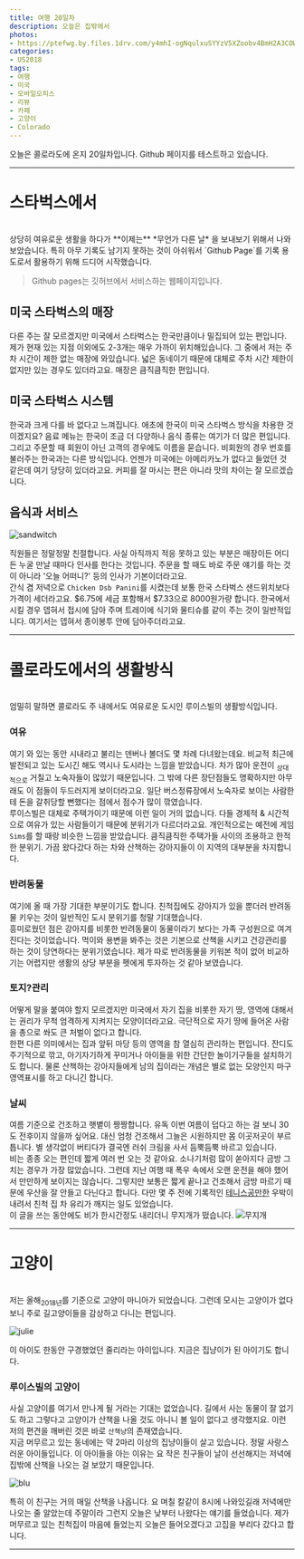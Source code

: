 ```yaml
---
title: 여행 20일차
description: 오늘은 집밖에서
photos:
- https://ptefwg.by.files.1drv.com/y4mhI-ogNqulxuSYYzV5XZoobv4BmH2A3COWPHhOXQElhskuTd4Lio-KRxJTHgWZg9qNCiIX9awW1HG2-QNoDcfrw4VGmcWxMu-IowYzun4_bFUAoFharRCAUEVqWgBRfp0j_1MiEh1ozXAhAlz8DMfSUY1GKMSxWzZM7qX4CWpr3l9nS7P5oqcNkythMr1_FLXblhXJk9DREf99JkeVGIlHQ?width=660&height=495&cropmode=none
categories:
- US2018
tags:
- 여행
- 미국
- 모바일오피스
- 리뷰
- 카페
- 고양이
- Colorado
---
```


오늘은 콜로라도에 온지 20일차입니다.
Github 페이지를 테스트하고 있습니다.

---

# 스타벅스에서
<br/>
상당히 여유로운 생활을 하다가 **이제는** *무언가 다른 날* 을 보내보기 위해서 나와보았습니다. 특히 아무 기록도 남기지 못하는 것이 아쉬워서 `Github Page`를 기록 용도로서 활용하기 위해 드디어 시작했습니다.

> Github pages는 깃허브에서 서비스하는 웹페이지입니다.

## 미국 스타벅스의 매장

다른 주는 잘 모르겠지만 미국에서 스타벅스는 한국만큼이나 밀집되어 있는 편입니다. 제가 현재 있는 지점 이외에도 2-3개는 매우 가까이 위치해있습니다. 그 중에서 저는 주차 시간이 제한 없는 매장에 와있습니다. 넓은 동네이기 때문에 대체로 주차 시간 제한이 없지만 있는 경우도 있더라고요.
매장은 큼직큼직한 편입니다.

## 미국 스타벅스 시스템

한국과 크게 다를 바 없다고 느껴집니다. 애초에 한국이 미국 스타벅스 방식을 차용한 것이겠지요?
음료 메뉴는 한국이 조금 더 다양하나 음식 종류는 여기가 더 많은 편입니다. 그리고 주문할 때 회원이 아닌 고객의 경우에도 이름을 묻습니다. 비회원의 경우 번호를 불러주는 한국과는 다른 방식입니다.
언젠가 미국에는 아메리카노가 없다고 들었던 것 같은데 여기 당당히 있더라고요. 커피를 잘 마시는 편은 아니라 맛의 차이는 잘 모르겠습니다.

## 음식과 서비스
![sandwitch](https://k9hc3a.by.files.1drv.com/y4mQ0xzXORDGSuYyxg2XbOIEcI7mba9gUdIn8OwU7f4XMrzNAo2OUGEoHY1mwAeuRD5BXwdDDDJgFbacTp1O0Fi9t_sKWTxJxE-qUc7qwRUH4pUGblIsasBMbpKUBeZZgwsirs8q8CrYo3Xfhh-krs9kcX7bBg6pAuFcarIJOwbl0jF7nTeJozdOgdO_EuqHuyxMUWptf-Gh_Uo-eqxpD-L-A?width=4032&height=3024&cropmode=none)

직원들은 정말정말 친절합니다. 사실 아직까지 적응 못하고 있는 부분은 매장이든 어디든 누굴 만날 때마다 인사를 한다는 것입니다. 주문을 할 때도 바로 주문 얘기를 하는 것이 아니라 '오늘 어떠니?' 등의 인사가 기본이더라고요. <br/>
간식 겸 저녁으로 `Chicken Dsb Panini`를 시켰는데 보통 한국 스타벅스 샌드위치보다 가격이 세더라고요. $6.75에 세금 포함해서 $7.33으로 8000원가량 합니다. 한국에서 시킬 경우 뎁혀서 접시에 담아 주며 트레이에 식기와 물티슈를 같이 주는 것이 일반적입니다. 여기서는 뎁혀서 종이봉투 안에 담아주더라고요.


---

# 콜로라도에서의 생활방식
<br/>
엄밀히 말하면 콜로라도 주 내에서도 여유로운 도시인 루이스빌의 생활방식입니다.

### 여유
여기 와 있는 동안 시내라고 불리는 덴버나 볼더도 몇 차례 다녀왔는데요. 비교적 최근에 발전되고 있는 도시긴 해도 역시나 도시라는 느낌을 받았습니다. 차가 많아 운전이 <sub>상대적으로</sub> 거칠고 노숙자들이 많았기 때문입니다. 그 밖에 다른 장단점들도 명확하지만 아무래도 이 점들이 두드러지게 보이더라고요. 일단 버스정류장에서 노숙자로 보이는 사람한테 돈을 갈취당할 뻔했다는 점에서 점수가 많이 깎였습니다.<br/>
루이스빌은 대체로 주택가이기 때문에 이런 일이 거의 없습니다. 다들 경제적 & 시간적으로 여유가 있는 사람들이기 때문에 분위기가 다르더라고요. 개인적으로는 예전에 게임 `Sims`를 할 때랑 비슷한 느낌을 받았습니다. 큼직큼직한 주택가들 사이의 조용하고 한적한 분위기. 가끔 왔다갔다 하는 차와 산책하는 강아지들이 이 지역의 대부분을 차지합니다.

### 반려동물
여기에 올 때 가장 기대한 부분이기도 합니다. 친척집에도 강아지가 있을 뿐더러 반려동물 키우는 것이 일반적인 도시 분위기를 청말 기대했습니다.<br/> 흥미로웠던 점은 강아지를 비롯한 반려동물이 동물이라기 보다는 가족 구성원으로 여겨진다는 것이었습니다. 먹이와 용변을 봐주는 것은 기본으로 산책을 시키고 건강관리를 하는 것이 당연하다는 분위기였습니다. 제가 따로 반려동물을 키워본 적이 없어 비교하기는 어렵지만 생활의 상당 부분을 펫에게 투자하는 것 같아 보였습니다.

### 토지?관리
어떻게 말을 붙여야 할지 모르겠지만 미국에서 자기 집을 비롯한 자기 땅, 영역에 대해서는 권리가 무척 엄격하게 지켜지는 모양이더라고요. 극단적으로 자기 땅에 들어온 사람을 총으로 쏴도 큰 처벌이 없다고 합니다. <br/> 한편 다른 의미에서는 집과 앞뒤 마당 등의 영역을 참 열심히 관리하는 편입니다. 잔디도 주기적으로 깎고, 아기자기하게 꾸미거나 아이들을 위한 간단한 놀이기구들을 설치하기도 합니다. 물론 산책하는 강아지들에게 남의 집이라는 개념은 별로 없는 모양인지 마구 영역표시를 하고 다니긴 합니다.

### 날씨
여름 기준으로 건조하고 햇볕이 짱짱합니다. 유독 이번 여름이 덥다고 하는 걸 보니 30도 전후이지 않을까 싶어요. 대신 엄청 건조해서 그늘은 시원하지만 몸 이곳저곳이 부르틉니다. 별 생각없이 버티다가 결국엔 러쉬 크림을 사서 듬뿍듬뿍 바르고 있습니다.<br/>
비는 종종 오는 편인데 짧게 여러 번 오는 것 같아요. 소나기처럼 많이 쏟아지다 금방 그치는 경우가 가장 많았습니다. 그런데 지난 여행 때 폭우 속에서 오랜 운전을 해야 했어서 만만하게 보이지는 않습니다. 그렇지만 보통은 짧게 끝나고 건조해서 금방 마르기 때문에 우산을 잘 안들고 다닌다고 합니다. 다만 몇 주 전에 기록적인 <u>테니스공만한</u> 우박이 내려서 친척 집 차 유리가 깨지는 일도 있었습니다.
<br/>이 글을 쓰는 동안에도 비가 한시간정도 내리더니 무지개가 떴습니다.
![무지개](https://qkasza.by.files.1drv.com/y4m-VMFfrGwCjjofRzBEGdZxiInNb-Mi70hj0cqhAR9KJYXuvT6pdFACPJTAiCXZwQNOcjFISQsvOWgxkmQ2UfjSlXaFVGA2qQXSCxregKA2D1MFaD0JbXuLTFWlRA1ngYruvHcBw07UXy6zCGDTFGaWxeJasbRCZTWLIL5_qT3gZhJbNpedsJIr7YU4zv34qzaA8h4eOWWQhMo8yAnF0A9Yw?width=4032&height=3024&cropmode=none)


---

# 고양이
<br/>
저는 올해<sub>2018년</sub>를 기준으로 고양이 마니아가 되었습니다.
그런데 모시는 고양이가 없다보니 주로 길고양이들을 감상하고 다니는 편입니다.

![julie]({{"/assets/images/julie.jpg"}})

이 아이도 한동안 구경했었던 줄리라는 아이입니다. 지금은 집냥이가 된 아이기도 합니다.

### 루이스빌의 고양이
사실 고양이를 여기서 만나게 될 거라는 기대는 없었습니다. 길에서 사는 동물이 잘 없기도 하고 그렇다고 고양이가 산책을 나올 것도 아니니 볼 일이 없다고 생각했지요. 이런 저의 편견을 깨버린 것은 바로 `산책냥`의 존재였습니다.<br/>
지금 머무르고 있는 동네에는 약 2마리 이상의 집냥이들이 살고 있습니다. 정말 사랑스러운 아이들입니다. 이 아이들을 아는 이유는 요 작은 친구들이 날이 선선해지는 저녁에 집밖에 산책을 나오는 걸 보았기 때문입니다.

![blu](https://a3yy8g.by.files.1drv.com/y4mlYr8SBr5mDxmSRkPEXI3Qr7ZKt1oRfMGA4julSsOipPsonL_DdJl0mxlJalNA0NMvAaGMqkIriZpwHFNmGCwP26VqouYxZJqn7BQTqpjww6KrBCsW932mzpQhKEBIU29k7YosJFm8eBzlpZemOqv-oq_3J-GbUJLjPgPYsWYJS1vlMPwr4g5t1XrE55W5tOko9g9wfFn0UvqC4DGuJ-ATw?width=660&height=495&cropmode=none)

특히 이 친구는 거의 매일 산책을 나옵니다. 요 며칠 칼같이 8시에 나와있길래 저녁에만 나오는 줄 알았는데 주말이라 그런지 오늘은 낮부터 나왔다는 얘기를 들었습니다. 제가 머무르고 있는 친척집이 마음에 들었는지 오늘은 들어오겠다고 고집을 부리다 갔다고 합니다.

---

